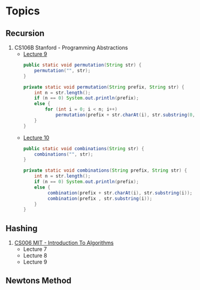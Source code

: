# Topics

## Recursion

1. CS106B Stanford - Programming Abstractions
    * [Lecture 9](https://www.youtube.com/watch?v=uFJhEPrbycQ)
        ```java
        public static void permutation(String str) { 
            permutation("", str); 
        }
        
        private static void permutation(String prefix, String str) {
            int n = str.length();
            if (n == 0) System.out.println(prefix);
            else {
                for (int i = 0; i < n; i++)
                    permutation(prefix + str.charAt(i), str.substring(0, i) + str.substring(i+1, n));
            }
        }
       ```
    * [Lecture 10](https://youtu.be/NdF1QDTRkck)
        ```java
        public static void combinations(String str) { 
            combinations("", str); 
        }
        
        private static void combinations(String prefix, String str) {
            int n = str.length();
            if (n == 0) System.out.println(prefix);
            else {
                 combination(prefix + str.charAt(i), str.substring(i));
                 combination(prefix , str.substring(i));
            }
        }
        ```

## Hashing
1. [CS006 MIT - Introduction To Algorithms](https://www.youtube.com/watch?v=HtSuA80QTyo&list=PLUl4u3cNGP61Oq3tWYp6V_F-5jb5L2iHb)
    * Lecture 7
    * Lecture 8
    * Lecture 9
    
## Newtons Method
